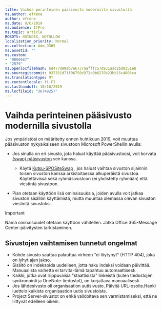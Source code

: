 ```yaml
---
title: Vaihda perinteinen pääsivusto modernilla sivustolla
ms.author: efrene
author: efrene
ms.date: 8/6/2019
ms.audience: ITPro
ms.topic: article
ROBOTS: NOINDEX, NOFOLLOW
localization_priority: Normal
ms.collection: Adm_O365
ms.assetid: ''
ms.custom:
- "9000687"
- "2579"
ms.openlocfilehash: bd477d90ab7e6737aafffc57d931aad2bd0351e8
ms.sourcegitcommit: 037331d71f06750d972c0b6278b23bb15c4806ca
ms.translationtype: MT
ms.contentlocale: fi-FI
ms.lasthandoff: 10/18/2019
ms.locfileid: "36749257"
---
```

# <a name="swap-your-classic-root-site-with-a-modern-site"></a>Vaihda perinteinen pääsivusto modernilla sivustolla

Jos ympäristösi on määritetty ennen huhtikuun 2019, voit muuttaa pääsivuston nykyaikaiseen sivustoon Microsoft PowerShellin avulla:

- Jos sinulla on eri sivusto, jota haluat käyttää pääsivustoosi, voit korvata [(swap) pääsivuston](https://docs.microsoft.com/sharepoint/modern-root-site) sen kanssa. 
    - Käytä [Kutsu-SPOSiteSwap](https://docs.microsoft.com/powershell/module/sharepoint-online/invoke-spositeswap?view=sharepoint-ps) , jos haluat vaihtaa sivuston sijainnin toisen sivuston kanssa arkistoitaessa alkuperäistä sivustoa. Käytettävissä sekä ryhmäsivustoon (ei yhdistetty ryhmään) että viestintä sivustoon. 

- Pian otetaan käyttöön lisä ominaisuuksia, joiden avulla voit jatkaa sivuston sisällön käyttämistä, mutta muuntaa olemassa olevan sivuston viestintä sivustoksi. 
>[!Important]
>Nämä ominaisuudet otetaan käyttöön vähitellen. Jatka Office 365-Message Center-päivitysten tarkistaminen. 

## <a name="known-issues-with-swapping-sites"></a>Sivustojen vaihtamisen tunnetut ongelmat

- Kohde sivusto saattaa palauttaa virheen "ei löytynyt" (HTTP 404), joka on lyhyt ajan jakso.
- Sisältö on indeksoida uudelleen, jotta haku indeksi voidaan päivittää. Manuaalista vaihetta ei tarvita-tämä tapahtuu automaattisesti.
- Kaikki, jotka ovat riippuvaisia "staattisista" linkeistä (kuten tiedostojen synkronointi ja OneNote-tiedostot), on korjattava manuaalisesti.
- Jos lähdesivusto oli organisaation uutisivusto, Päivitä URL-osoite.Hanki luettelo kaikista organisaation uutis sivustoista.
- Project Server-sivustot on ehkä validoitava sen varmistamiseksi, että ne liittyvät edelleen oikein.





